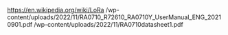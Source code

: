 https://en.wikipedia.org/wiki/LoRa
/wp-content/uploads/2022/11/RA0710_R72610_RA0710Y_UserManual_ENG_20210901.pdf
/wp-content/uploads/2022/11/RA0710datasheet1.pdf
